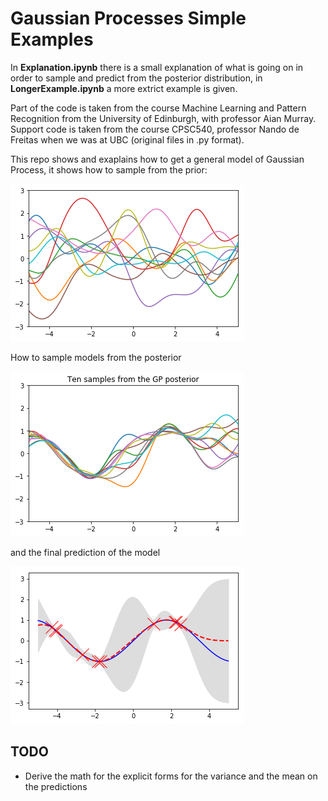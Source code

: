 # Gaussian Processes Simple Examples

In **Explanation.ipynb** there is a small explanation of what is going on in order to sample and predict from the posterior distribution, in **LongerExample.ipynb** a more extrict example is given.

Part of the code is taken from the course Machine Learning and Pattern Recognition from the University of Edinburgh, with professor Aian Murray. Support code is taken from the course CPSC540, professor Nando de Freitas when we was at UBC (original files in .py format).

This repo shows and exaplains how to get a general model of Gaussian Process, it shows how to sample from the prior:

![prior](./prior.png)

How to sample models from the posterior

![posterior](./post.png)

and the final prediction of the model

![final](./predictive.png)

## TODO

* Derive the math for the explicit forms for the variance and the mean on the predictions
